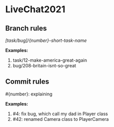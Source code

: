 # LiveChat2021

## Branch rules
*[task/bug]/{number}-short-task-name*

**Examples:**
1. task/12-make-america-great-again
2. bug/208-britain-isnt-so-great

## Commit rules
#{number}: explaining

**Examples:**
1. #4: fix bug, which call my dad in Player class
2. #42: renamed Camera class to PlayerCamera
